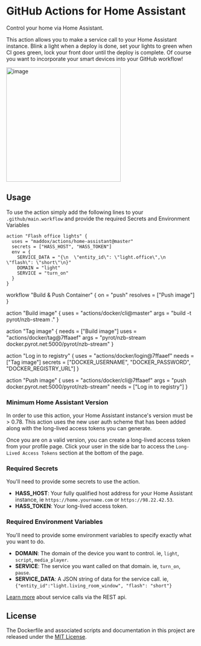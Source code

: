 # GitHub Actions for Home Assistant

Control your home via Home Assistant.

This action allows you to make a service call to your Home Assistant instance.
Blink a light when a deploy is done, set your lights to green when CI goes green,
lock your front door until the deploy is complete. Of course you want to incorporate
your smart devices into your GitHub workflow!

<img width="303" alt="image" src="https://user-images.githubusercontent.com/260/47250759-603f2780-d3f5-11e8-9305-e65723aaee6c.png">

## Usage

To use the action simply add the following lines to your `.github/main.workflow`
and provide the required Secrets and Environment Variables

```
action "Flash office lights" {
  uses = "maddox/actions/home-assistant@master"
  secrets = ["HASS_HOST", "HASS_TOKEN"]
  env = {
    SERVICE_DATA = "{\n  \"entity_id\": \"light.office\",\n  \"flash\": \"short\"\n}"
    DOMAIN = "light"
    SERVICE = "turn_on"
  }
}
```

workflow "Build & Push Container" {
  on = "push"
  resolves = ["Push image"]
}

action "Build image" {
  uses = "actions/docker/cli@master"
  args = "build -t pyrot/nzb-stream ."
}

action "Tag image" {
  needs = ["Build image"]
  uses = "actions/docker/tag@7ffaaef"
  args = "pyrot/nzb-stream docker.pyrot.net:5000/pyrot/nzb-stream"
}

action "Log in to registry" {
  uses = "actions/docker/login@7ffaaef"
  needs = ["Tag image"]
  secrets = ["DOCKER_USERNAME", "DOCKER_PASSWORD", "DOCKER_REGISTRY_URL"]
}

action "Push image" {
  uses = "actions/docker/cli@7ffaaef"
  args = "push docker.pyrot.net:5000/pyrot/nzb-stream"
  needs = ["Log in to registry"]
}

### Minimum Home Assistant Version

In order to use this action, your Home Assistant instance's version
must be > 0.78. This action uses the new user auth scheme that has been added
along with the long-lived access tokens you can generate.

Once you are on a valid version, you can create a long-lived access token from
your profile page. Click your user in the side bar to access the `Long-Lived Access Tokens`
section at the bottom of the page.

### Required Secrets

You'll need to provide some secrets to use the action.

* **HASS_HOST**: Your fully qualified host address for your Home Assistant instance, ie `https://home.yourname.com` or `https://98.22.42.53`.
* **HASS_TOKEN**: Your long-lived access token.

### Required Environment Variables

You'll need to provide some environment variables to specify exactly what you want to do.

* **DOMAIN**: The domain of the device you want to control. ie, `light`, `script`, `media_player`.
* **SERVICE**: The service you want called on that domain. ie, `turn_on`, `pause`.
* **SERVICE_DATA**: A JSON string of data for the service call. ie, `{"entity_id":"light.living_room_window", "flash": "short"}`

[Learn more](https://developers.home-assistant.io/docs/en/external_api_rest.html#post-api-services-lt-domain-lt-service) about service calls via the REST api.


## License

The Dockerfile and associated scripts and documentation in this project are released under the [MIT License](LICENSE).
